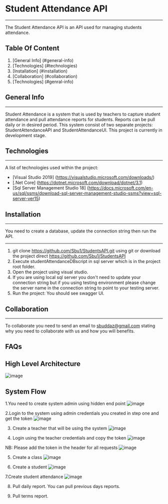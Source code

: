 # Student Attendance API
***
The Student Attendance API is an API used for managing students attendance.   

## Table Of Content
1. [General Info] (#general-info)
2. [Technologies] (#technologies)
3. [Installation] (#installation)
4. [Collaboration] (#collaboration)
5. [Technologies] (#genral-info)

## General Info
***
Student Attendance is a system that is used by teachers to capture student attendance and pull attendance reports for students. Reports can be pull daily or in desired period. This system consist of two separate projects: StudentAttendanceAPI and StudentAttendanceUI.
This project is currently in development stage.

## Technologies
***
A list of technologies used within the project:
* [Visual Studio 2019] (https://visualstudio.microsoft.com/downloads/)
* [.Net Core] (https://dotnet.microsoft.com/download/dotnet/3.1)
* [Sql Server Management Studio 18] (https://docs.microsoft.com/en-us/sql/ssms/download-sql-server-management-studio-ssms?view=sql-server-ver15)


## Installation
***
You need to create a database, update the connection string then run the API.
***
1. git clone https://github.com/Sbu1/StudentsAPI.git using git or download the project direct https://github.com/Sbu1/StudentsAPI
2. Execute studentAttendanceDBscript in sql server which is in the project root folder.
3. Open the project using visual studio.
4. If you are using local sql server you don't need to update your connection string but if you using testing environment please change the server name in the connection string to point to your testing server.
5. Run the project: You should see swagger UI.

## Collaboration
***
To collaborate you need to send an email to sbuddaz@gmail.com stating why you need to collaborate with us and how you will benefits.

## FAQs

## High Level Architecture
![image](https://user-images.githubusercontent.com/47100836/116930109-9d8bfd80-ac5f-11eb-94b1-c940e887f36c.png)

## System Flow
1.You need to create system admin using hidden end point 
  ![image](https://user-images.githubusercontent.com/47100836/116931412-3c652980-ac61-11eb-9176-b80d6eeb5886.png)


2.Login to the system using admin credentials you created in step one and get the token
![image](https://user-images.githubusercontent.com/47100836/116931581-72a2a900-ac61-11eb-8e51-af49f12ccf5c.png)

3. Create a teacher that will be using the system 
![image](https://user-images.githubusercontent.com/47100836/116931876-da58f400-ac61-11eb-86c5-6c19b84dc5ce.png)

4. Login using the teacher credentials and copy the token
![image](https://user-images.githubusercontent.com/47100836/116932030-11c7a080-ac62-11eb-9dfd-e71f9b75d8ec.png)

NB: Please add the token in the header for all requests
![image](https://user-images.githubusercontent.com/47100836/116932397-7daa0900-ac62-11eb-9d58-4347da0f36a9.png)

5. Create a class
![image](https://user-images.githubusercontent.com/47100836/116932880-1c366a00-ac63-11eb-9f6a-739e85c41b40.png)

6. Create a student
![image](https://user-images.githubusercontent.com/47100836/116933345-b7c7da80-ac63-11eb-8188-96fbfda7c593.png)

7.Create student attendance
![image](https://user-images.githubusercontent.com/47100836/116933865-708e1980-ac64-11eb-993d-7fb7b8c9f45f.png)

8. Pull daily report. You can pull previous days reports.

9. Pull terms report.








